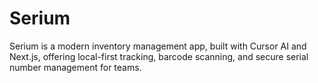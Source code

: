 # Serium
Serium is a modern inventory management app, built with Cursor AI and Next.js, offering local-first tracking, barcode scanning, and secure serial number management for teams.
